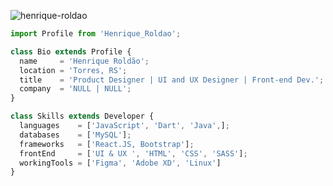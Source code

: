 <p align="left"> <img src="https://komarev.com/ghpvc/?username=henrique-roldao&label=Profile%20views&color=0e75b6&style=flat" alt="henrique-roldao" /> </p>

```js
import Profile from 'Henrique_Roldao';

class Bio extends Profile {
  name     = 'Henrique Roldão';
  location = 'Torres, RS';
  title    = 'Product Designer | UI and UX Designer | Front-end Dev.';
  company  = 'NULL | NULL';
}

class Skills extends Developer {
  languages    = ['JavaScript', 'Dart', 'Java',];
  databases    = ['MySQL'];
  frameworks   = ['React.JS, Bootstrap'];
  frontEnd     = ['UI & UX ', 'HTML', 'CSS', 'SASS'];
  workingTools = ['Figma', 'Adobe XD', 'Linux']
}
```
